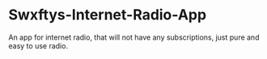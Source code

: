 # Swxftys-Internet-Radio-App
An app for internet radio, that will not have any subscriptions, just pure and easy to use radio.
